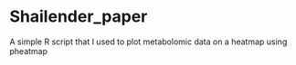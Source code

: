 # Shailender_paper
A simple R script that I used to plot metabolomic data on a heatmap using pheatmap
